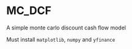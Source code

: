 # MC_DCF
A simple monte carlo discount cash flow model

Must install ```matplotlib```, ```numpy``` and ```yfinance```
